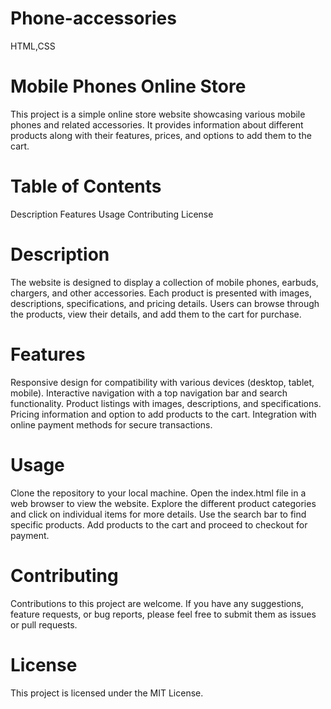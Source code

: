 # Phone-accessories
HTML,CSS

# Mobile Phones Online Store
This project is a simple online store website showcasing various mobile phones and related accessories. It provides information about different products along with their features, prices, and options to add them to the cart.

# Table of Contents
Description
Features
Usage
Contributing
License

# Description
The website is designed to display a collection of mobile phones, earbuds, chargers, and other accessories. Each product is presented with images, descriptions, specifications, and pricing details. Users can browse through the products, view their details, and add them to the cart for purchase.

# Features
Responsive design for compatibility with various devices (desktop, tablet, mobile).
Interactive navigation with a top navigation bar and search functionality.
Product listings with images, descriptions, and specifications.
Pricing information and option to add products to the cart.
Integration with online payment methods for secure transactions.

# Usage
Clone the repository to your local machine.
Open the index.html file in a web browser to view the website.
Explore the different product categories and click on individual items for more details.
Use the search bar to find specific products.
Add products to the cart and proceed to checkout for payment.

# Contributing
Contributions to this project are welcome. If you have any suggestions, feature requests, or bug reports, please feel free to submit them as issues or pull requests.

# License
This project is licensed under the MIT License.


